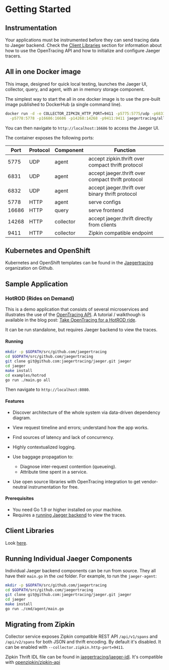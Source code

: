 # Getting Started

## Instrumentation

Your applications must be instrumented before they can send tracing data to Jaeger backend. Check the [Client Libraries](./client_libraries) section for information about how to use the OpenTracing API and how to initialize and configure Jaeger tracers.

## All in one Docker image

This image, designed for quick local testing, launches the Jaeger UI, collector, query, and agent, with an in memory storage component.

The simplest way to start the all in one docker image is to use the pre-built image published to DockerHub (a single command line).

```bash
docker run -d -e COLLECTOR_ZIPKIN_HTTP_PORT=9411 -p5775:5775/udp -p6831:6831/udp -p6832:6832/udp \
  -p5778:5778 -p16686:16686 -p14268:14268 -p9411:9411 jaegertracing/all-in-one:latest
```

You can then navigate to `http://localhost:16686` to access the Jaeger UI.

The container exposes the following ports:

| Port  | Protocol | Component | Function                                          |
| ----- | -------- | --------- | ------------------------------------------------- |
| 5775  | UDP      | agent     | accept zipkin.thrift over compact thrift protocol |
| 6831  | UDP      | agent     | accept jaeger.thrift over compact thrift protocol |
| 6832  | UDP      | agent     | accept jaeger.thrift over binary thrift protocol  |
| 5778  | HTTP     | agent     | serve configs                                     |
| 16686 | HTTP     | query     | serve frontend                                    |
| 14268 | HTTP     | collector | accept jaeger.thrift directly from clients        |
| 9411  | HTTP     | collector | Zipkin compatible endpoint                        |

## Kubernetes and OpenShift

Kubernetes and OpenShift templates can be found in the [Jaegertracing](https://github.com/jaegertracing/) organization on Github.

## Sample Application

### HotROD (Rides on Demand)

This is a demo application that consists of several microservices and illustrates the use of the [OpenTracing API](http://opentracing.io). A tutorial / walkthough is available in the blog post: [Take OpenTracing for a HotROD ride][hotrod-tutorial].

It can be run standalone, but requires Jaeger backend to view the traces.

#### Running

```bash
mkdir -p $GOPATH/src/github.com/jaegertracing
cd $GOPATH/src/github.com/jaegertracing
git clone git@github.com:jaegertracing/jaeger.git jaeger
cd jaeger
make install
cd examples/hotrod
go run ./main.go all
```

Then navigate to `http://localhost:8080`.

#### Features

* Discover architecture of the whole system via data-driven dependency diagram.
* View request timeline and errors; understand how the app works.
* Find sources of latency and lack of concurrency.
* Highly contextualized logging.
* Use baggage propagation to:

  * Diagnose inter-request contention (queueing).
  * Attribute time spent in a service.

* Use open source libraries with OpenTracing integration to get vendor-neutral instrumentation for free.

#### Prerequisites

* You need Go 1.9 or higher installed on your machine.
* Requires a [running Jaeger backend](#all-in-one-docker-image) to view the traces.

## Client Libraries

Look [here](client_libraries.md).

## Running Individual Jaeger Components

Individual Jaeger backend components can be run from source. They all have their `main.go` in the `cmd` folder. For example, to run the `jaeger-agent`:

```bash
mkdir -p $GOPATH/src/github.com/jaegertracing
cd $GOPATH/src/github.com/jaegertracing
git clone git@github.com:jaegertracing/jaeger.git jaeger
cd jaeger
make install
go run ./cmd/agent/main.go
```

## Migrating from Zipkin

Collector service exposes Zipkin compatible REST API `/api/v1/spans` and `/api/v2/spans` for both JSON and thrift encoding. By default it's disabled. It can be enabled with `--collector.zipkin.http-port=9411`.

Zipkin Thrift IDL file can be found in [jaegertracing/jaeger-idl](https://github.com/jaegertracing/jaeger-idl/blob/master/thrift/zipkincore.thrift). It's compatible with [openzipkin/zipkin-api](https://github.com/openzipkin/zipkin-api/blob/master/thrift/zipkinCore.thrift)

[hotrod-tutorial]: https://medium.com/@YuriShkuro/take-opentracing-for-a-hotrod-ride-f6e3141f7941
